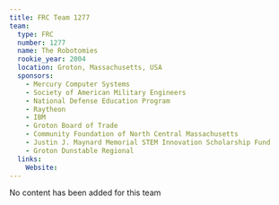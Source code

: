 ```yaml
---
title: FRC Team 1277
team:
  type: FRC
  number: 1277
  name: The Robotomies
  rookie_year: 2004
  location: Groton, Massachusetts, USA
  sponsors:
    - Mercury Computer Systems
    - Society of American Military Engineers
    - National Defense Education Program
    - Raytheon
    - IBM
    - Groton Board of Trade
    - Community Foundation of North Central Massachusetts
    - Justin J. Maynard Memorial STEM Innovation Scholarship Fund
    - Groton Dunstable Regional
  links:
    Website: 
---
```

No content has been added for this team